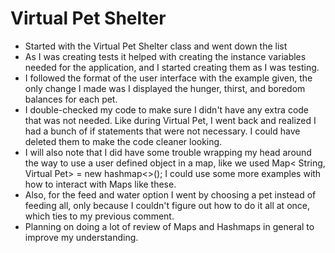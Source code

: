 # Virtual Pet Shelter
- Started with the Virtual Pet Shelter class and went down the list
- As I was creating tests it helped with creating the instance variables needed for the application, and I started
creating them as I was testing.
- I followed the format of the user interface with the example given, the only change I made was I displayed the hunger,
thirst, and boredom balances for each pet.
- I double-checked my code to make sure I didn't have any extra code that was not needed.  Like during Virtual Pet, I went 
back and realized I had a bunch of if statements that were not necessary.  I could have deleted them to make the code
cleaner looking.
- I will also note that I did have some trouble wrapping my head around the way to use a user defined object in a map,
like we used Map< String, Virtual Pet> = new hashmap<>(); I could use some more examples with how to interact with Maps
like these.
- Also, for the feed and water option I went by choosing a pet instead of feeding all, only because I couldn't figure out
how to do it all at once, which ties to my previous comment.
- Planning on doing a lot of review of Maps and Hashmaps in general to improve my understanding.
